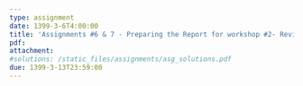 ```yaml
---
type: assignment
date: 1399-3-6T4:00:00
title: 'Assignments #6 & 7 - Preparing the Report for workshop #2- Revising the OPR document- Preparing the initial BOD document'
pdf: 
attachment: 
#solutions: /static_files/assignments/asg_solutions.pdf
due: 1399-3-13T23:59:00
---
```


